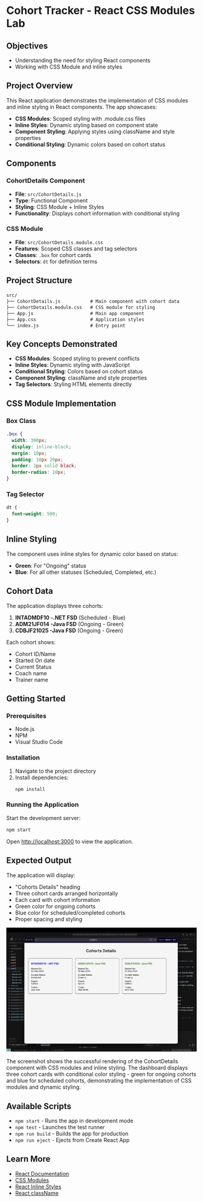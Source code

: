 # Cohort Tracker - React CSS Modules Lab

## Objectives

- Understanding the need for styling React components
- Working with CSS Module and inline styles

## Project Overview

This React application demonstrates the implementation of CSS modules and inline styling in React components. The app showcases:

- **CSS Modules**: Scoped styling with .module.css files
- **Inline Styles**: Dynamic styling based on component state
- **Component Styling**: Applying styles using className and style properties
- **Conditional Styling**: Dynamic colors based on cohort status

## Components

### CohortDetails Component
- **File**: `src/CohortDetails.js`
- **Type**: Functional Component
- **Styling**: CSS Module + Inline Styles
- **Functionality**: Displays cohort information with conditional styling

### CSS Module
- **File**: `src/CohortDetails.module.css`
- **Features**: Scoped CSS classes and tag selectors
- **Classes**: `.box` for cohort cards
- **Selectors**: `dt` for definition terms

## Project Structure

```
src/
├── CohortDetails.js           # Main component with cohort data
├── CohortDetails.module.css   # CSS module for styling
├── App.js                     # Main app component
├── App.css                    # Application styles
└── index.js                   # Entry point
```

## Key Concepts Demonstrated

- **CSS Modules**: Scoped styling to prevent conflicts
- **Inline Styles**: Dynamic styling with JavaScript
- **Conditional Styling**: Colors based on cohort status
- **Component Styling**: className and style properties
- **Tag Selectors**: Styling HTML elements directly

## CSS Module Implementation

### Box Class
```css
.box {
  width: 300px;
  display: inline-block;
  margin: 10px;
  padding: 10px 20px;
  border: 1px solid black;
  border-radius: 10px;
}
```

### Tag Selector
```css
dt {
  font-weight: 500;
}
```

## Inline Styling

The component uses inline styles for dynamic color based on status:
- **Green**: For "Ongoing" status
- **Blue**: For all other statuses (Scheduled, Completed, etc.)

## Cohort Data

The application displays three cohorts:
1. **INTADMDF10 -.NET FSD** (Scheduled - Blue)
2. **ADM21JF014 -Java FSD** (Ongoing - Green)
3. **CDBJF21025 -Java FSD** (Ongoing - Green)

Each cohort shows:
- Cohort ID/Name
- Started On date
- Current Status
- Coach name
- Trainer name

## Getting Started

### Prerequisites

- Node.js
- NPM
- Visual Studio Code

### Installation

1. Navigate to the project directory
2. Install dependencies:
   ```bash
   npm install
   ```

### Running the Application

Start the development server:
```bash
npm start
```

Open [http://localhost:3000](http://localhost:3000) to view the application.

## Expected Output

The application will display:
- "Cohorts Details" heading
- Three cohort cards arranged horizontally
- Each card with cohort information
- Green color for ongoing cohorts
- Blue color for scheduled/completed cohorts
- Proper spacing and styling

![Cohort Tracker Output](cohort-tracker-output.png)

The screenshot shows the successful rendering of the CohortDetails component with CSS modules and inline styling. The dashboard displays three cohort cards with conditional color styling - green for ongoing cohorts and blue for scheduled cohorts, demonstrating the implementation of CSS modules and dynamic styling.

## Available Scripts

- `npm start` - Runs the app in development mode
- `npm test` - Launches the test runner
- `npm run build` - Builds the app for production
- `npm run eject` - Ejects from Create React App

## Learn More

- [React Documentation](https://reactjs.org/)
- [CSS Modules](https://github.com/css-modules/css-modules)
- [React Inline Styles](https://reactjs.org/docs/dom-elements.html#style)
- [React className](https://reactjs.org/docs/dom-elements.html#className)
